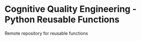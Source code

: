 # Cognitive Quality Engineering - Python Reusable Functions
Remote repository for reusable functions
